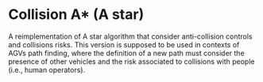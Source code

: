# Collision A* (A star)
A reimplementation of A star algorithm that consider anti-collision controls and collisions risks.
This version is supposed to be used in contexts of AGVs path finding, where the definition of a new path must consider the presence of other vehicles and the risk associated to collisions with people (i.e., human operators).